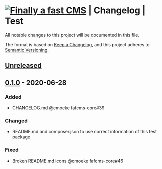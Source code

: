 [![Finally a fast CMS](https://www.finally-a-fast.com/logos/logo-cms-readme.jpg)](https://www.finally-a-fast.com/) | Changelog | Test
============================

All notable changes to this project will be documented in this file.

The format is based on [Keep a Changelog](https://keepachangelog.com/en/1.0.0/),
and this project adheres to [Semantic Versioning](https://semver.org/spec/v2.0.0.html).

## [Unreleased]

## [0.1.0] - 2020-06-28
### Added
- CHANGELOG.md @cmoeke fafcms-core#39

### Changed
- README.md and composer.json to use correct information of this test package

### Fixed
- Broken README.md icons @cmoeke fafcms-core#46

[Unreleased]: https://gitlab.com/finally-a-fast/test/-/tree/master
[0.1.0]: https://gitlab.com/finally-a-fast/test/-/tree/v1.0.0
